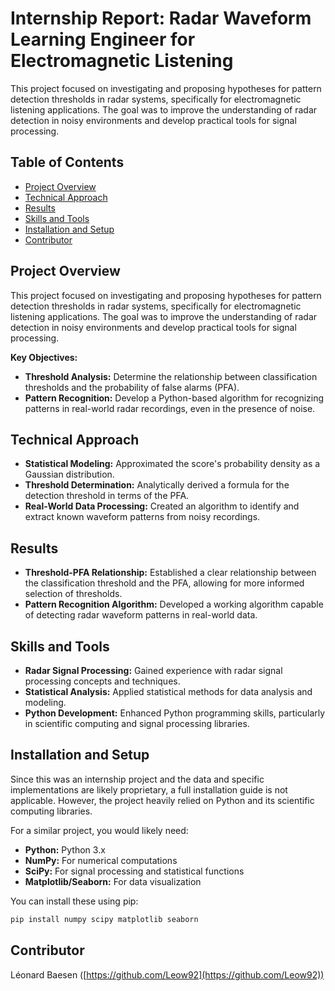 <h1 align="left">Internship Report: Radar Waveform Learning Engineer for Electromagnetic Listening</h1>

This project focused on investigating and proposing hypotheses for pattern detection thresholds in radar systems, specifically for electromagnetic listening applications. The goal was to improve the understanding of radar detection in noisy environments and develop practical tools for signal processing.

## Table of Contents

- [Project Overview](#project-overview)
- [Technical Approach](#technical-approach)
- [Results](#results)
- [Skills and Tools](#skills-and-tools)
- [Installation and Setup](#installation-and-setup)
- [Contributor](#contributor)

## Project Overview

This project focused on investigating and proposing hypotheses for pattern detection thresholds in radar systems, specifically for electromagnetic listening applications. The goal was to improve the understanding of radar detection in noisy environments and develop practical tools for signal processing.

**Key Objectives:**

* **Threshold Analysis:** Determine the relationship between classification thresholds and the probability of false alarms (PFA).
* **Pattern Recognition:** Develop a Python-based algorithm for recognizing patterns in real-world radar recordings, even in the presence of noise.

## Technical Approach

* **Statistical Modeling:** Approximated the score's probability density as a Gaussian distribution.
* **Threshold Determination:** Analytically derived a formula for the detection threshold in terms of the PFA.
* **Real-World Data Processing:** Created an algorithm to identify and extract known waveform patterns from noisy recordings.

## Results

* **Threshold-PFA Relationship:** Established a clear relationship between the classification threshold and the PFA, allowing for more informed selection of thresholds.
* **Pattern Recognition Algorithm:** Developed a working algorithm capable of detecting radar waveform patterns in real-world data.

## Skills and Tools

* **Radar Signal Processing:** Gained experience with radar signal processing concepts and techniques.
* **Statistical Analysis:** Applied statistical methods for data analysis and modeling.
* **Python Development:** Enhanced Python programming skills, particularly in scientific computing and signal processing libraries.

## Installation and Setup

Since this was an internship project and the data and specific implementations are likely proprietary, a full installation guide is not applicable. However, the project heavily relied on Python and its scientific computing libraries.

For a similar project, you would likely need:

* **Python:** Python 3.x
* **NumPy:** For numerical computations
* **SciPy:** For signal processing and statistical functions
* **Matplotlib/Seaborn:** For data visualization

You can install these using pip:

```bash
pip install numpy scipy matplotlib seaborn
```  

## Contributor

Léonard Baesen ([https://github.com/Leow92](https://github.com/Leow92))